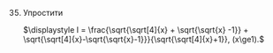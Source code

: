 35. Упростити

    $\displaystyle I = \frac{\sqrt{\sqrt[4]{x} + \sqrt{\sqrt{x} -1}} + \sqrt{\sqrt[4]{x}-\sqrt{\sqrt{x}-1}}}{\sqrt{\sqrt[4]{x}+1}}, (x\ge1).$
